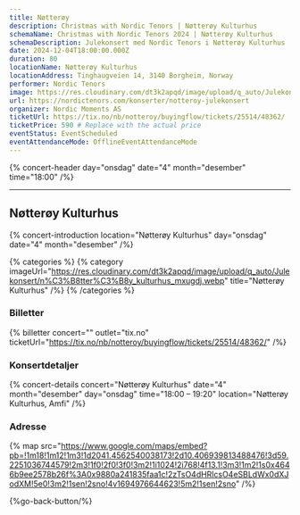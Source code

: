 ```yaml
---
title: Nøtterøy
description: Christmas with Nordic Tenors | Nøtterøy Kulturhus
schemaName: Christmas with Nordic Tenors 2024 | Nøtterøy Kulturhus
schemaDescription: Julekonsert med Nordic Tenors i Nøtterøy Kulturhus
date: 2024-12-04T18:00:00.000Z
duration: 80
locationName: Nøtterøy Kulturhus
locationAddress: Tinghaugveien 14, 3140 Borgheim, Norway
performer: Nordic Tenors
image: https://res.cloudinary.com/dt3k2apqd/image/upload/q_auto/Julekonsert/schema_-_n%C3%B8tter%C3%B8y_kulturhus_wxobbk.webp
url: https://nordictenors.com/konserter/notteroy-julekonsert
organizer: Nordic Moments AS
ticketUrl: https://tix.no/nb/notteroy/buyingflow/tickets/25514/48362/
ticketPrice: 590 # Replace with the actual price
eventStatus: EventScheduled
eventAttendanceMode: OfflineEventAttendanceMode
---
```


{% concert-header day="onsdag" date="4" month="desember" time="18:00" /%}

---

## Nøtterøy Kulturhus

{% concert-introduction location="Nøtterøy Kulturhus" day="onsdag" date="4" month="desember" /%}

{% categories %}
{% category imageUrl="https://res.cloudinary.com/dt3k2apqd/image/upload/q_auto/Julekonsert/n%C3%B8tter%C3%B8y_kulturhus_mxugdj.webp" title="Nøtterøy Kulturhus" /%}
{% /categories %}

### Billetter

{% billetter concert="" outlet="tix.no" ticketUrl="https://tix.no/nb/notteroy/buyingflow/tickets/25514/48362/" /%}

### Konsertdetaljer

{% concert-details concert="Nøtterøy Kulturhus" date="4" month="desember" day="onsdag" time="18:00 – 19:20" location="Nøtterøy Kulturhus, Amfi" /%}

### Adresse

{% map src="https://www.google.com/maps/embed?pb=!1m18!1m12!1m3!1d2041.4562540038173!2d10.406939813488476!3d59.2251036744579!2m3!1f0!2f0!3f0!3m2!1i1024!2i768!4f13.1!3m3!1m2!1s0x4646b9ee2578b26f%3A0x9880a241835faa1c!2zTsO4dHRlcsO4eSBLdWx0dXJodXM!5e0!3m2!1sen!2sno!4v1694976644623!5m2!1sen!2sno" /%}

{%go-back-button/%}
